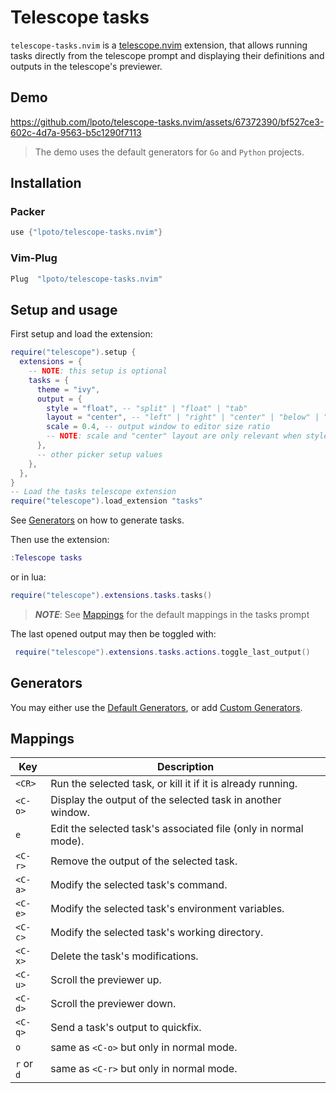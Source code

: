 # Telescope tasks

`telescope-tasks.nvim` is a [telescope.nvim](https://github.com/nvim-telescope/telescope.nvim) extension,
that allows running tasks directly from the telescope prompt and displaying their
definitions and outputs in the telescope's previewer.

## Demo

https://github.com/lpoto/telescope-tasks.nvim/assets/67372390/bf527ce3-602c-4d7a-9563-b5c1290f7113


> The demo uses the default generators for `Go` and `Python` projects.

## Installation

### Packer

```lua
use {"lpoto/telescope-tasks.nvim"}
```

### Vim-Plug

```lua
Plug  "lpoto/telescope-tasks.nvim"
```

## Setup and usage

First setup and load the extension:

```lua
require("telescope").setup {
  extensions = {
    -- NOTE: this setup is optional
    tasks = {
      theme = "ivy",
      output = {
        style = "float", -- "split" | "float" | "tab"
        layout = "center", -- "left" | "right" | "center" | "below" | "above"
        scale = 0.4, -- output window to editor size ratio
        -- NOTE: scale and "center" layout are only relevant when style == "float"
      },
      -- other picker setup values
    },
  },
}
-- Load the tasks telescope extension
require("telescope").load_extension "tasks"
```

See [Generators](#generators) on how to generate tasks.

Then use the extension:

```lua
:Telescope tasks
```

or in lua:

```lua
require("telescope").extensions.tasks.tasks()
```

> **_NOTE_**: See [Mappings](#mappings) for the default mappings in the tasks prompt

The last opened output may then be toggled with:

```lua
 require("telescope").extensions.tasks.actions.toggle_last_output()
```

## Generators

You may either use the [Default Generators](./DEFAULT_GENERATORS.md), or add [Custom Generators](./CUSTOM_GENERATORS.md).

## Mappings

| Key        | Description                                                     |
| ---------- | --------------------------------------------------------------- |
| `<CR>`     | Run the selected task, or kill it if it is already running.     |
| `<C-o>`    | Display the output of the selected task in another window.      |
| `e`        | Edit the selected task's associated file (only in normal mode). |
| `<C-r>`    | Remove the output of the selected task.                         |
| `<C-a>`    | Modify the selected task's command.                             |
| `<C-e>`    | Modify the selected task's environment variables.               |
| `<C-c>`    | Modify the selected task's working directory.                   |
| `<C-x>`    | Delete the task's modifications.                                |
| `<C-u>`    | Scroll the previewer up.                                        |
| `<C-d>`    | Scroll the previewer down.                                      |
| `<C-q>`    | Send a task's output to quickfix.                               |
| `o`        | same as `<C-o>` but only in normal mode.                        |
| `r` or `d` | same as `<C-r>` but only in normal mode.                        |
